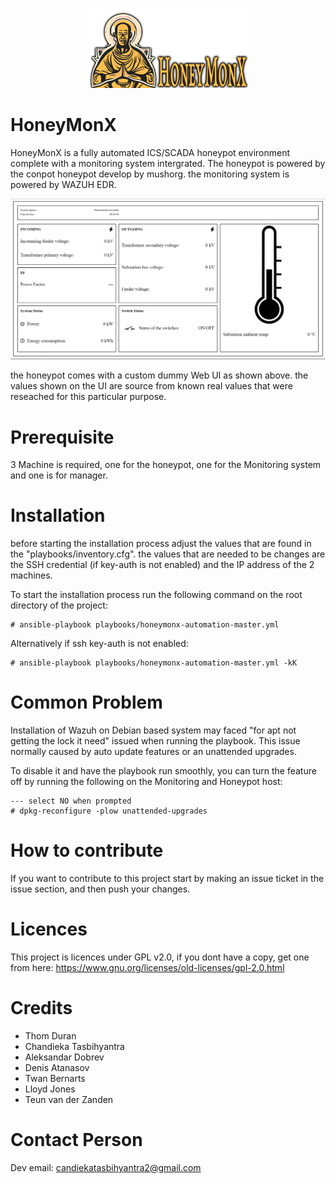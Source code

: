<p align="center">
    <img src="./docs/img/HoneyMonX.png"  width="256">
</p>

# HoneyMonX
HoneyMonX is a fully automated ICS/SCADA honeypot environment complete with a monitoring system intergrated. 
The honeypot is powered by the conpot honeypot develop by mushorg. the monitoring system is powered by WAZUH EDR.

<p align="center">
    <img src="./docs/img/SCADA-UI.png"  width="512">
</p>

the honeypot comes with a custom dummy Web UI as shown above. the values shown on the UI are source from known real values that were reseached for this particular purpose.

# Prerequisite
3 Machine is required, one for the honeypot, one for the Monitoring system and one is for manager.

# Installation
before starting the installation process adjust the values that are found in the "playbooks/inventory.cfg". 
the values that are needed to be changes are the SSH credential (if key-auth is not enabled) and the IP address of the 2 machines.

To start the installation process run the following command on the root directory of the project:
```
# ansible-playbook playbooks/honeymonx-automation-master.yml
```
Alternatively if ssh key-auth is not enabled:
```
# ansible-playbook playbooks/honeymonx-automation-master.yml -kK
```

# Common Problem
Installation of Wazuh on Debian based system may faced "for apt not getting the lock it need" issued when running the playbook.
This issue normally caused by auto update features or an unattended upgrades.

To disable it and have the playbook run smoothly, you can turn the feature off by running the following on the Monitoring and Honeypot host:

```
--- select NO when prompted
# dpkg-reconfigure -plow unattended-upgrades
```

# How to contribute
If you want to contribute to this project start by making an issue ticket in the issue section, and then push your changes.

# Licences
This project is licences under GPL v2.0, if you dont have a copy, get one from here: https://www.gnu.org/licenses/old-licenses/gpl-2.0.html

# Credits
- Thom Duran
- Chandieka Tasbihyantra 
- Aleksandar Dobrev
- Denis Atanasov
- Twan Bernarts
- Lloyd Jones
- Teun van der Zanden

# Contact Person
Dev email: candiekatasbihyantra2@gmail.com